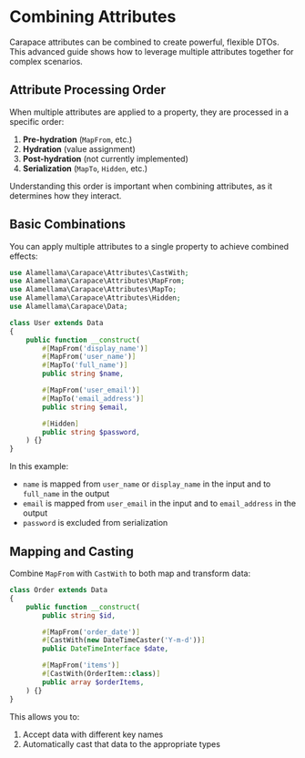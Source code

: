 # Combining Attributes

Carapace attributes can be combined to create powerful, flexible DTOs. This advanced guide shows how to leverage multiple attributes together for complex scenarios.

## Attribute Processing Order

When multiple attributes are applied to a property, they are processed in a specific order:

1. **Pre-hydration** (`MapFrom`, etc.)
2. **Hydration** (value assignment)
3. **Post-hydration** (not currently implemented)
4. **Serialization** (`MapTo`, `Hidden`, etc.)

Understanding this order is important when combining attributes, as it determines how they interact.

## Basic Combinations

You can apply multiple attributes to a single property to achieve combined effects:

```php
use Alamellama\Carapace\Attributes\CastWith;
use Alamellama\Carapace\Attributes\MapFrom;
use Alamellama\Carapace\Attributes\MapTo;
use Alamellama\Carapace\Attributes\Hidden;
use Alamellama\Carapace\Data;

class User extends Data
{
    public function __construct(
        #[MapFrom('display_name')]
        #[MapFrom('user_name')]
        #[MapTo('full_name')]
        public string $name,

        #[MapFrom('user_email')]
        #[MapTo('email_address')]
        public string $email,

        #[Hidden]
        public string $password,
    ) {}
}
```

In this example:

- `name` is mapped from `user_name` or `display_name` in the input and to `full_name` in the output
- `email` is mapped from `user_email` in the input and to `email_address` in the output
- `password` is excluded from serialization

## Mapping and Casting

Combine `MapFrom` with `CastWith` to both map and transform data:

```php
class Order extends Data
{
    public function __construct(
        public string $id,

        #[MapFrom('order_date')]
        #[CastWith(new DateTimeCaster('Y-m-d'))]
        public DateTimeInterface $date,

        #[MapFrom('items')]
        #[CastWith(OrderItem::class)]
        public array $orderItems,
    ) {}
}
```

This allows you to:

1. Accept data with different key names
2. Automatically cast that data to the appropriate types
